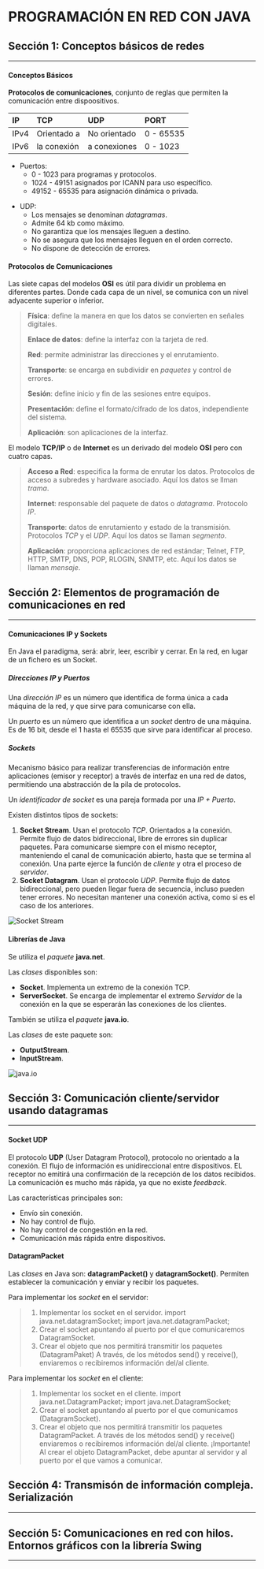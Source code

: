 # PROGRAMACIÓN EN RED CON JAVA


## Sección 1: Conceptos básicos de redes
---

#### Conceptos Básicos

**Protocolos de comunicaciones**, conjunto de reglas que permiten la comunicación entre dispoositivos.

| **IP** | **TCP**     | **UDP**      | **PORT**  |
| :----- | :---------- | :----------- | :-------- |
| IPv4   | Orientado a | No orientado | 0 - 65535 |
| IPv6   | la conexión | a conexiones | 0 - 1023  |

* Puertos:
    * 0 - 1023 para programas y protocolos.
    * 1024 - 49151 asignados por ICANN para uso específico.
    * 49152 - 65535 para asignación dinámica o privada.

- UDP:
  - Los mensajes se denominan *datagramas*.
  - Admite 64 kb como máximo.
  - No garantiza que los mensajes lleguen a destino.
  - No se asegura que los mensajes lleguen en el orden correcto.
  - No dispone de detección de errores.

#### Protocolos de Comunicaciones

Las siete capas del modelos **OSI** es útil para dividir un problema en diferentes partes. Donde cada capa de un nivel, se comunica con un nivel adyacente superior o inferior.

> **Física**: define la manera en que los datos se convierten en señales digitales.  
> 
> **Enlace de datos**: define la interfaz con la tarjeta de red.  
> 
> **Red**: permite administrar las direcciones y el enrutamiento.  
> 
> **Transporte**: se encarga en subdividir en *paquetes* y control de errores.  
> 
> **Sesión**: define inicio y fin de las sesiones entre equipos.  
> 
> **Presentación**: define el formato/cifrado de los datos, independiente del sistema.  
> 
> **Aplicación**: son aplicaciones de la interfaz.

El modelo **TCP/IP** o de **Internet** es un derivado del modelo **OSI** pero con cuatro capas.

> **Acceso a Red**: especifica la forma de enrutar los datos. Protocolos de acceso a subredes y hardware asociado. Aquí los datos se llman *trama*.  
> 
> **Internet**: responsable del paquete de datos o *datagrama*. Protocolo *IP*.  
> 
> **Transporte**: datos de enrutamiento y estado de la transmisión. Protocolos *TCP* y el *UDP*. Aquí los datos se llaman *segmento*.  
> 
> **Aplicación**: proporciona aplicaciones de red estándar; Telnet, FTP, HTTP, SMTP, DNS, POP, RLOGIN, SNMTP, etc. Aquí los datos se llaman *mensaje*.  
> 

## Sección 2: Elementos de programación de comunicaciones en red
---

#### Comunicaciones IP y Sockets

En Java el paradigma, será: abrir, leer, escribir y cerrar. En la red, en lugar de un fichero es un Socket.  

##### Direcciones IP y Puertos

Una *dirección IP* es un número que identifica de forma única a cada máquina de la red, y que sirve para comunicarse con ella.

Un *puerto* es un número que identifica a un *socket* dentro de una máquina. Es de 16 bit, desde el 1 hasta el 65535 que sirve para identificar al proceso.

##### Sockets

Mecanismo básico para realizar transferencias de información entre aplicaciones (emisor y receptor) a través de interfaz en una red de datos, permitiendo una abstracción de la pila de protocolos.

Un *identificador de socket* es una pareja formada por una *IP + Puerto*.

Existen distintos tipos de sockets:
1. **Socket Stream**. Usan el protocolo *TCP*. Orientados a la conexión. Permite flujo de datos bidireccional, libre de errores sin duplicar paquetes. Para comunicarse siempre con el mismo receptor, manteniendo el canal de comunicación abierto, hasta que se termina al conexión. Una parte ejerce la función de *cliente* y otra el proceso de *servidor*.
2. **Socket Datagram**. Usan el protocolo *UDP*. Permite flujo de datos bidireccional, pero pueden llegar fuera de secuencia, incluso pueden tener errores. No necesitan mantener una conexión activa, como si es el caso de los anteriores.

![Socket Stream](socketstream.jpg)

#### Librerías de Java

Se utiliza el *paquete* **java.net**. 

Las *clases* disponibles son:
- **Socket**. Implementa un extremo de la conexión TCP.
- **ServerSocket**. Se encarga de implementar el extremo *Servidor* de la conexión en la que se esperarán las conexiones de los clientes.

También se utiliza el *paquete* **java.io**.

Las *clases* de este paquete son:
- **OutputStream**.
- **InputStream**.

![java.io](javaio.jpg)

## Sección 3: Comunicación cliente/servidor usando datagramas
---

#### Socket UDP

El protocolo **UDP** (User Datagram Protocol), protocolo no orientado a la conexión. El flujo de información es unidireccional entre dispositivos. EL receptor no emitirá una confirmación de la recepción de los datos recibidos. La comunicación es mucho más rápida, ya que no existe *feedback*.

Las características principales son:
* Envío sin conexión.
* No hay control de flujo.
* No hay control de congestión en la red.
* Comunicación más rápida entre dispositivos.

#### DatagramPacket

Las *clases* en Java son: **datagramPacket()** y **datagramSocket()**. Permiten establecer la comunicación y enviar y recibir los paquetes.

Para implementar los *socket* en el servidor:
> 1. Implementar los socket en el servidor.
> import java.net.datagramSocket;
> import java.net.datagramPacket;
> 2. Crear el socket apuntando al puerto por el que comunicaremos DatagramSocket.
> 3. Crear el objeto que nos permitirá transmitir los paquetes (DatagramPaket) 
> A través, de los métodos send() y receive(), enviaremos o recibiremos información del/al cliente.

Para implementar los *socket* en el cliente:
> 1. Implementar los socket en el cliente.
> import java.net.DatagramPacket;
> import java.net.DatagramSocket;
> 2. Crear el socket apuntando al puerto por el que comunicamos (DatagramSocket).
> 3. Crear el objeto que nos permitirá transmitir los paquetes DatagramPacket.
> A través de los métodos send() y receive() enviaremos o recibiremos información del/al cliente.
> ¡Importante! Al crear el objeto DatagramPacket, debe apuntar al servidor y al puerto por el que vamos a comunicar.


## Sección 4: Transmisón de información compleja. Serialización
---

## Sección 5: Comunicaciones en red con hilos. Entornos gráficos con la librería Swing
---
